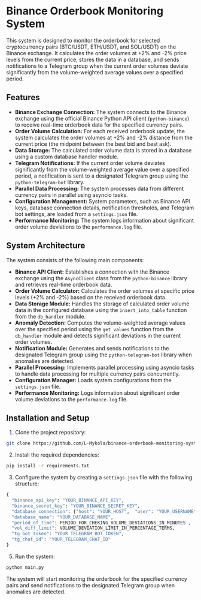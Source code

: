 # Binance Orderbook Monitoring System

This system is designed to monitor the orderbook for selected cryptocurrency pairs (BTC/USDT, ETH/USDT, and SOL/USDT) on the Binance exchange. It calculates the order volumes at +2% and -2% price levels from the current price, stores the data in a database, and sends notifications to a Telegram group when the current order volumes deviate significantly from the volume-weighted average values over a specified period.

## Features

- **Binance Exchange Connection:** The system connects to the Binance exchange using the official Binance Python API client (`python-binance`) to receive real-time orderbook data for the specified currency pairs.
- **Order Volume Calculation:** For each received orderbook update, the system calculates the order volumes at +2% and -2% distance from the current price (the midpoint between the best bid and best ask).
- **Data Storage:** The calculated order volume data is stored in a database using a custom database handler module.
- **Telegram Notifications:** If the current order volume deviates significantly from the volume-weighted average value over a specified period, a notification is sent to a designated Telegram group using the `python-telegram-bot` library.
- **Parallel Data Processing:** The system processes data from different currency pairs in parallel using asyncio tasks.
- **Configuration Management:** System parameters, such as Binance API keys, database connection details, notification thresholds, and Telegram bot settings, are loaded from a `settings.json` file.
- **Performance Monitoring:** The system logs information about significant order volume deviations to the `performance.log` file.

## System Architecture

The system consists of the following main components:

- **Binance API Client:** Establishes a connection with the Binance exchange using the `AsyncClient` class from the `python-binance` library and retrieves real-time orderbook data.
- **Order Volume Calculator:** Calculates the order volumes at specific price levels (+2% and -2%) based on the received orderbook data.
- **Data Storage Module:** Handles the storage of calculated order volume data in the configured database using the `insert_into_table` function from the `db_handler` module.
- **Anomaly Detection:** Computes the volume-weighted average values over the specified period using the `get_values` function from the `db_handler` module and detects significant deviations in the current order volumes.
- **Notification Module:** Generates and sends notifications to the designated Telegram group using the `python-telegram-bot` library when anomalies are detected.
- **Parallel Processing:** Implements parallel processing using asyncio tasks to handle data processing for multiple currency pairs concurrently.
- **Configuration Manager:** Loads system configurations from the `settings.json` file.
- **Performance Monitoring:** Logs information about significant order volume deviations to the `performance.log` file.

## Installation and Setup

1. Clone the project repository:

```bash
git clone https://github.com/L-Mykola/binance-orderbook-monitoring-system.git
```

2. Install the required dependencies:
```bash
pip install -r requirements.txt
```

3. Configure the system by creating a `settings.json` file with the following structure:
```bash
{
  "binance_api_key": "YOUR_BINANCE_API_KEY",
  "binance_secret_key": "YOUR_BINANCE_SECRET_KEY",
  "database_connection": {"host": "YOUR_HOST",  "user": "YOUR_USERNAME", "password": "YOUR_PASSWORD"},
  "database_name": "YOUR_DATABASE_NAME",
  "period_of_time": PERIOD_FOR_CHEKING_VOLUME_DEVIATIONS_IN_MINUTES ,
  "vol_diff_limit": VOLUME_DEVIATION_LIMIT_IN_PERCENTAGE_TERMS,
  "tg_bot_token": "YOUR_TELEGRAM_BOT_TOKEN",
  "tg_chat_id": "YOUR_TELEGRAM_CHAT_ID"
}
```
5. Run the system:
```bash
python main.py
```

The system will start monitoring the orderbook for the specified currency pairs and send notifications to the designated Telegram group when anomalies are detected.
